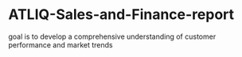 # ATLIQ-Sales-and-Finance-report
goal is to develop a comprehensive understanding of customer performance and market trends 
